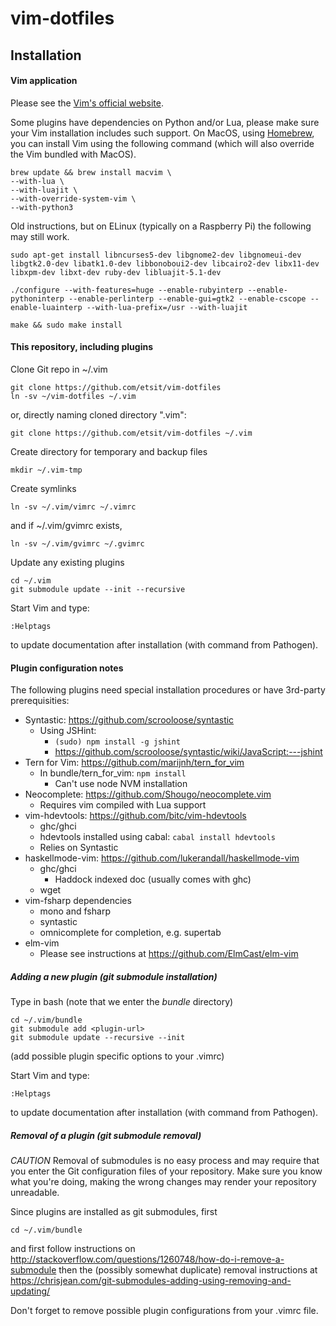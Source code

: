 vim-dotfiles
============

Installation
------------

#### Vim application

Please see the [Vim's official website](http://www.vim.org/).

Some plugins have dependencies on Python and/or Lua, please make sure your Vim installation includes such support. On MacOS, using [Homebrew](https://brew.sh/), you can install Vim using the following command (which will also override the Vim bundled with MacOS).

```
brew update && brew install macvim \
--with-lua \
--with-luajit \
--with-override-system-vim \
--with-python3
```

Old instructions, but on ELinux (typically on a Raspberry Pi) the following may still work.

```sudo apt-get install libncurses5-dev libgnome2-dev libgnomeui-dev libgtk2.0-dev libatk1.0-dev libbonoboui2-dev libcairo2-dev libx11-dev libxpm-dev libxt-dev ruby-dev libluajit-5.1-dev```

```./configure --with-features=huge --enable-rubyinterp --enable-pythoninterp --enable-perlinterp --enable-gui=gtk2 --enable-cscope --enable-luainterp --with-lua-prefix=/usr --with-luajit```

```make && sudo make install```


#### This repository, including plugins

Clone Git repo in ~/.vim
```
git clone https://github.com/etsit/vim-dotfiles
ln -sv ~/vim-dotfiles ~/.vim
```
or, directly naming cloned directory ".vim":
```
git clone https://github.com/etsit/vim-dotfiles ~/.vim
```

Create directory for temporary and backup files
```
mkdir ~/.vim-tmp
```

Create symlinks
```
ln -sv ~/.vim/vimrc ~/.vimrc
```

and if ~/.vim/gvimrc exists,
```
ln -sv ~/.vim/gvimrc ~/.gvimrc
```

Update any existing plugins
```
cd ~/.vim
git submodule update --init --recursive
```

Start Vim and type:
```
:Helptags
```
to update documentation after installation (with command from Pathogen).

#### Plugin configuration notes

The following plugins need special installation procedures
or have 3rd-party prerequisities:
- Syntastic: https://github.com/scrooloose/syntastic
  - Using JSHint:
      - ```(sudo) npm install -g jshint```
      - https://github.com/scrooloose/syntastic/wiki/JavaScript:---jshint
- Tern for Vim: https://github.com/marijnh/tern_for_vim
  - In bundle/tern_for_vim: ```npm install```
    - Can't use node NVM installation
- Neocomplete: https://github.com/Shougo/neocomplete.vim
  - Requires vim compiled with Lua support
- vim-hdevtools: https://github.com/bitc/vim-hdevtools
  - ghc/ghci
  - hdevtools installed using cabal: ```cabal install hdevtools```
  - Relies on Syntastic
- haskellmode-vim: https://github.com/lukerandall/haskellmode-vim
  - ghc/ghci
    - Haddock indexed doc (usually comes with ghc)
  - wget
- vim-fsharp dependencies
  - mono and fsharp
  - syntastic
  - omnicomplete for completion, e.g. supertab
- elm-vim
  - Please see instructions at https://github.com/ElmCast/elm-vim

##### Adding a new plugin (git submodule installation)

Type in bash (note that we enter the *bundle* directory)
```
cd ~/.vim/bundle
git submodule add <plugin-url>
git submodule update --recursive --init
```
(add possible plugin specific options to your .vimrc)

Start Vim and type:
```
:Helptags
```
to update documentation after installation (with command from Pathogen).

##### Removal of a plugin (git submodule removal)

*CAUTION* Removal of submodules is no easy process and may require that you enter the Git configuration files of your repository. Make sure you know what you're doing, making the wrong changes may render your repository unreadable.

Since plugins are installed as git submodules, first
```
cd ~/.vim/bundle
```
and first follow instructions on
http://stackoverflow.com/questions/1260748/how-do-i-remove-a-submodule
then the (possibly somewhat duplicate) removal instructions at
https://chrisjean.com/git-submodules-adding-using-removing-and-updating/

Don't forget to remove possible plugin configurations from your .vimrc file.
